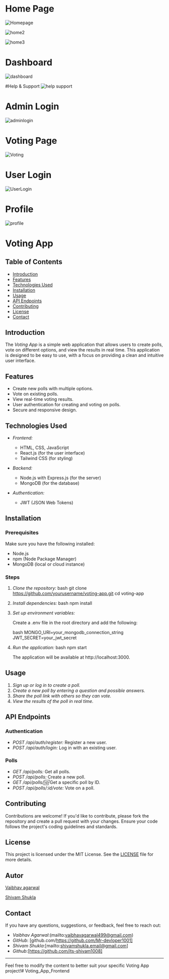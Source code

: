 # Home Page
![Homepage](https://github.com/user-attachments/assets/321d368d-f5fc-4e7f-8e2c-8f1ba9256eee)

![home2](https://github.com/user-attachments/assets/773da2b6-e866-4d17-9342-69c6b3bf650e)

![home3](https://github.com/user-attachments/assets/9e39a62a-6291-4429-8ffb-323a3dfec508)

# Dashboard
![dashboard](https://github.com/user-attachments/assets/f6f944ba-e1e0-4854-995a-053f18e2dbc3)

#Help & Support
![help support](https://github.com/user-attachments/assets/7469a4ea-be05-4e15-91ff-eaa54f83769f)

# Admin Login
![adminlogin](https://github.com/user-attachments/assets/c65fbcea-b9b0-4bcd-a7e8-a0ec267fb15a)

# Voting Page
![Voting](https://github.com/user-attachments/assets/10f0a044-45d6-408c-b176-58f08cbcea98)

# User Login
![UserLogin](https://github.com/user-attachments/assets/91f8c1b4-5071-4f1c-8b97-8e6553c781b1)

# Profile
![profile](https://github.com/user-attachments/assets/1ddada25-3f99-463d-a77f-8a23a3995381)


# Voting App

## Table of Contents

- [Introduction](#introduction)
- [Features](#features)
- [Technologies Used](#technologies-used)
- [Installation](#installation)
- [Usage](#usage)
- [API Endpoints](#api-endpoints)
- [Contributing](#contributing)
- [License](#license)
- [Contact](#contact)

## Introduction

The *Voting App* is a simple web application that allows users to create polls, vote on different options, and view the results in real time. This application is designed to be easy to use, with a focus on providing a clean and intuitive user interface.

## Features

- Create new polls with multiple options.
- Vote on existing polls.
- View real-time voting results.
- User authentication for creating and voting on polls.
- Secure and responsive design.

## Technologies Used

- *Frontend:*
  - HTML, CSS, JavaScript
  - React.js (for the user interface)
  - Tailwind CSS (for styling)
  
- *Backend:*
  - Node.js with Express.js (for the server)
  - MongoDB (for the database)
  
- *Authentication:*
  - JWT (JSON Web Tokens)

## Installation

### Prerequisites

Make sure you have the following installed:

- Node.js
- npm (Node Package Manager)
- MongoDB (local or cloud instance)

### Steps

1. *Clone the repository:*
   bash
   git clone https://github.com/yourusername/voting-app.git
   cd voting-app
   

2. *Install dependencies:*
   bash
   npm install
   

3. *Set up environment variables:*

   Create a .env file in the root directory and add the following:

   bash
   MONGO_URI=your_mongodb_connection_string
   JWT_SECRET=your_jwt_secret
   

4. *Run the application:*
   bash
   npm start
   

   The application will be available at http://localhost:3000.

## Usage

1. *Sign up or log in to create a poll.*
2. *Create a new poll by entering a question and possible answers.*
3. *Share the poll link with others so they can vote.*
4. *View the results of the poll in real time.*

## API Endpoints

### Authentication

- *POST /api/auth/register:* Register a new user.
- *POST /api/auth/login:* Log in with an existing user.

### Polls

- *GET /api/polls:* Get all polls.
- *POST /api/polls:* Create a new poll.
- *GET /api/polls/:id:* Get a specific poll by ID.
- *POST /api/polls/:id/vote:* Vote on a poll.

## Contributing

Contributions are welcome! If you'd like to contribute, please fork the repository and create a pull request with your changes. Ensure your code follows the project's coding guidelines and standards.

## License

This project is licensed under the MIT License. See the [LICENSE](LICENSE) file for more details.
## Autor

<a href="https://github.com/Mr-devloper1001">Vaibhav agarwal</a>

<a href="https://github.com/its-shivam1008">Shivam Shukla</a>

## Contact

If you have any questions, suggestions, or feedback, feel free to reach out:

- *Vaibhav Agarwal*:(mailto:vaibhavagarwal499@gmail.com)
- *GitHub*: [github.com/https://github.com/Mr-devloper1001]
- *Shivam Shukla*:[mailto:shivamshukla.email@gmail.com]
- *Github*:[https://github.com/its-shivam1008]

---

Feel free to modify the content to better suit your specific Voting App project!# Voting_App_Frontend
